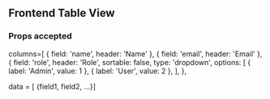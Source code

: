 ## Frontend Table View

### Props accepted

columns=[
      { field: 'name', header: 'Name' },
      { field: 'email', header: 'Email' },
      {
        field: 'role',
        header: 'Role',
        sortable: false,
        type: 'dropdown',
        options: [
          { label: 'Admin', value: 1 },
          { label: 'User', value: 2 },
        ],
      },

data = [ {field1, field2, ...}]